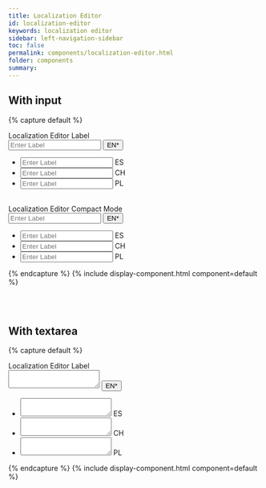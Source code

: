 ```yaml
---
title: Localization Editor
id: localization-editor
keywords: localization editor
sidebar: left-navigation-sidebar
toc: false
permalink: components/localization-editor.html
folder: components
summary:
---
```


## With input

{% capture default %}
<div class="fd-localization-editor">
   <div class="fd-popover">
      <div class="fd-popover__control">
         <label class="fd-form__label" for="vTshu851">
         Localization Editor Label
         </label>
         <div class="fd-input-group fd-input-group--after">
            <input type="text" class="" id="" aria-controls="test" aria-expanded="false"
            aria-haspopup="true" placeholder="Enter Label">
            <span class="fd-input-group__addon fd-input-group__addon--after fd-input-group__addon--button">
            <button class="fd-button--light fd-localization-editor__button"
            aria-controls="test" aria-expanded="false" aria-haspopup="true">EN*</button>
            </span>
         </div>
      </div>
      <div class="fd-popover__body fd-popover__body--no-arrow"  aria-hidden="true" id="test">
         <nav class="fd-menu">
            <ul class="fd-menu__list fd-localization-editor__list">
               <li>
                  <div class="fd-input-group fd-input-group--after">
                     <input type="text" class="" id="" placeholder="Enter Label">
                     <span class="fd-input-group__addon fd-input-group__addon--after">
                     ES
                     </span>
                  </div>
               </li>
               <li>
                  <div class="fd-input-group fd-input-group--after">
                     <input type="text" class="" id="" placeholder="Enter Label">
                     <span class="fd-input-group__addon fd-input-group__addon--after">
                     CH
                     </span>
                  </div>
               </li>
               <li>
                  <div class="fd-input-group fd-input-group--after">
                     <input type="text" class="" id="" placeholder="Enter Label">
                     <span class="fd-input-group__addon fd-input-group__addon--after">
                     PL
                     </span>
                  </div>
               </li>
            </ul>
         </nav>
      </div>
   </div>
</div>

<br>

<div class="fd-localization-editor">
   <div class="fd-popover">
      <div class="fd-popover__control">
         <label class="fd-form__label" for="vTshu851">
         Localization Editor Compact Mode
         </label>
         <div class="fd-input-group fd-input-group--compact fd-input-group--after">
            <input type="text" class="fd-input fd-input--compact" id="" aria-controls="test22" aria-expanded="false"
            aria-haspopup="true" placeholder="Enter Label">
            <span class="fd-input-group__addon fd-input-group__addon--after fd-input-group__addon--button">
            <button class="fd-button--light fd-localization-editor__button"
            aria-controls="test22" aria-expanded="false" aria-haspopup="true">EN*</button>
            </span>
         </div>
      </div>
      <div class="fd-popover__body fd-popover__body--no-arrow"  aria-hidden="true" id="test22">
         <nav class="fd-menu">
            <ul class="fd-menu__list fd-localization-editor__list">
               <li>
                  <div class="fd-input-group fd-input-group--after fd-input-group--compact">
                     <input type="text" class="fd-input fd-input--compact" id="" placeholder="Enter Label">
                     <span class="fd-input-group__addon fd-input-group__addon--after">
                     ES
                     </span>
                  </div>
               </li>
               <li>
                  <div class="fd-input-group fd-input-group--after fd-input-group--compact">
                     <input type="text" class="fd-input fd-input--compact" id="" placeholder="Enter Label">
                     <span class="fd-input-group__addon fd-input-group__addon--after">
                     CH
                     </span>
                  </div>
               </li>
               <li>
                  <div class="fd-input-group fd-input-group--after fd-input-group--compact">
                     <input type="text" class="fd-input fd-input--compact" id="" placeholder="Enter Label">
                     <span class="fd-input-group__addon fd-input-group__addon--after">
                     PL
                     </span>
                  </div>
               </li>
            </ul>
         </nav>
      </div>
   </div>
</div>
{% endcapture %}
{% include display-component.html component=default %}

<br><br>

## With textarea

{% capture default %}
<div class="fd-localization-editor">
   <div class="fd-popover">
      <div class="fd-popover__control">
         <label class="fd-form__label" for="vTshu851">
         Localization Editor Label
         </label>
         <div class="fd-input-group fd-input-group--after">
            <textarea class="" id="" aria-controls="NJvVh542" aria-expanded="false"
            aria-haspopup="true"></textarea>
            <span class="fd-input-group__addon fd-input-group__addon--after fd-input-group__addon--textarea fd-input-group__addon--button">
            <button class="fd-button--light fd-localization-editor__button"
            aria-controls="NJvVh542" aria-expanded="false" aria-haspopup="true">EN*</button>
            </span>
         </div>
      </div>
      <div class="fd-popover__body fd-popover__body--no-arrow"  aria-hidden="true" id="NJvVh542">
         <nav class="fd-menu">
            <ul class="fd-menu__list fd-localization-editor__list">
               <li>
                  <div class="fd-input-group fd-input-group--after">
                     <textarea class="" id=""></textarea>
                     <span class="fd-input-group__addon fd-input-group__addon--after fd-input-group__addon--textarea">
                     ES
                     </span>
                  </div>
               </li>
               <li>
                  <div class="fd-input-group fd-input-group--after">
                     <textarea class="" id=""></textarea>
                     <span class="fd-input-group__addon fd-input-group__addon--after fd-input-group__addon--textarea">
                     CH
                     </span>
                  </div>
               </li>
               <li>
                  <div class="fd-input-group fd-input-group--after">
                     <textarea class="" id=""></textarea>
                     <span class="fd-input-group__addon fd-input-group__addon--after fd-input-group__addon--textarea">
                     PL
                     </span>
                  </div>
               </li>
            </ul>
         </nav>
      </div>
   </div>
</div>
{% endcapture %}
{% include display-component.html component=default %}
